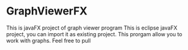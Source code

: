 # GraphViewerFX
This is javaFX project of graph viewer program
This is eclipse javaFX project, you can import it as existing project.
This prorgam allow you to work with graphs.
Feel free to pull
